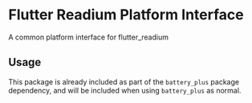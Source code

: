 # Flutter Readium Platform Interface

A common platform interface for flutter_readium

## Usage

This package is already included as part of the `battery_plus` package dependency, and will
be included when using `battery_plus` as normal.
